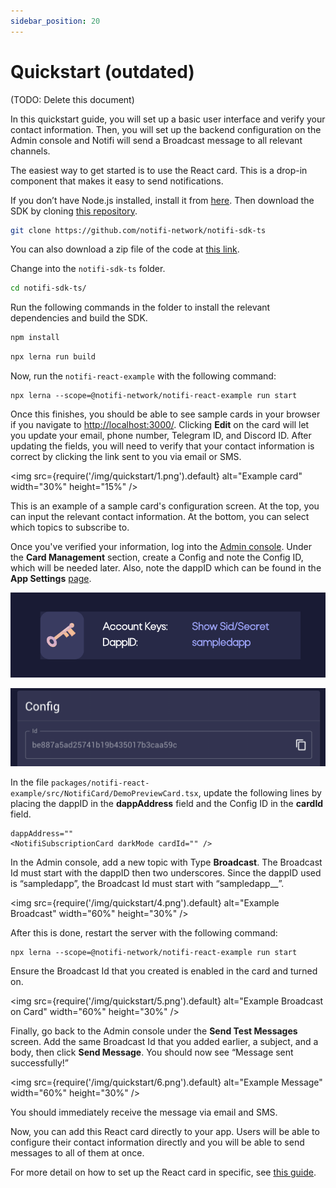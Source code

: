 ```yaml
---
sidebar_position: 20
---
```


# Quickstart (outdated)

(TODO: Delete this document)

In this quickstart guide, you will set up a basic user interface and verify
your contact information. Then, you will set up the backend configuration on
the Admin console and Notifi will send a Broadcast message to all relevant channels.

The easiest way to get started is to use the React card. This is a
drop-in component that makes it easy to send notifications.

If you don’t have Node.js installed, install it from
[here](https://nodejs.org/en). Then download the SDK by cloning
[this repository](https://github.com/notifi-network/notifi-sdk-ts).

```bash
git clone https://github.com/notifi-network/notifi-sdk-ts
```

You can also download a zip file of the code at
[this link](https://github.com/notifi-network/notifi-sdk-ts/archive/refs/heads/main.zip).

Change into the `notifi-sdk-ts` folder.

```bash
cd notifi-sdk-ts/
```

Run the following commands in the folder to install the relevant dependencies
and build the SDK.

```bash
npm install
```

```bash
npx lerna run build
```

Now, run the `notifi-react-example` with the following command:

```
npx lerna --scope=@notifi-network/notifi-react-example run start
```

Once this finishes, you should be able to see sample cards in your browser if
you navigate to [http://localhost:3000/](http://localhost:3000/). Clicking
**Edit** on the card will let you update your email, phone number, Telegram ID, and Discord
ID. After updating the fields, you will need to verify that your contact
information is correct by clicking the link sent to you via email or SMS.

<img
  src={require('/img/quickstart/1.png').default}
  alt="Example card"
  width="30%" height="15%"
/>

This is an example of a sample card's configuration screen. At the top, you can
input the relevant contact information. At the bottom, you can select which
topics to subscribe to.

Once you've verified your information, log into the [Admin
console](https://admin.dev.notifi.network/cards). Under the
**Card Management** section, create a Config and note the Config ID, which will
be needed later.  Also, note the dappID which can be found in the **App
Settings** [page](https://admin.dev.notifi.network/settings).

![2](/img/quickstart/2.png)

![3](/img/quickstart/3.png)

In the file `packages/notifi-react-example/src/NotifiCard/DemoPreviewCard.tsx`,
update the following lines by placing the dappID in the **dappAddress**
field and the Config ID in the **cardId** field.

```
dappAddress=""
<NotifiSubscriptionCard darkMode cardId="" />
```

In the Admin console, add a new topic with Type **Broadcast**. The Broadcast Id
must start with the dappID then two underscores. Since the dappID used is
“sampledapp”, the Broadcast Id must start with “sampledapp__”.

<img
  src={require('/img/quickstart/4.png').default}
  alt="Example Broadcast"
  width="60%" height="30%"
/>

After this is done, restart the server with the following command:

```
npx lerna --scope=@notifi-network/notifi-react-example run start
```

Ensure the Broadcast Id that you created is enabled in the card and turned on.

<img
  src={require('/img/quickstart/5.png').default}
  alt="Example Broadcast on Card"
  width="60%" height="30%"
/>

Finally, go back to the Admin console under the **Send Test Messages** screen.
Add the same Broadcast Id that you added earlier, a subject, and a body, then
click **Send Message**. You should now see “Message sent successfully!”

<img
  src={require('/img/quickstart/6.png').default}
  alt="Example Message"
  width="60%" height="30%"
/>

You should immediately receive the message via email and SMS.

Now, you can add this React card directly to your app. Users will be able to
configure their contact information directly and you will be able to send
messages to all of them at once.

For more detail on how to set up the React card in specific, see
[this guide](./alert-subscribe/react-card).

<!--
## Tutorial Video

Here is a [link](https://www.youtube.com/watch?v=Nk2F_bd4ftw) covering how to setup the React Card config.

The video covers the following:

- Configuring the card in our developer tool
- Adding Event Types
- Installing the react package into your project
- Updating the default values to match your dapp
-->

